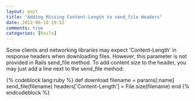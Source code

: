 ```yaml
---
layout: post
title: "Adding Missing Content-Length to send_file Headers"
date: 2012-06-18 19:52
comments: true
categories: [Rails]
---
```


Some clients and networking libraries may expect 'Content-Length' in response headers when downloading files. However, this parameter is not provided in Rails send_file method. To add content size to the header, you may just add a line next to the send_file method:

{% codeblock lang:ruby %}
def download
    filename = params[:name]
    send_file(filename)
    headers['Content-Length'] = File.size(filename)
end
{% endcodeblock %}
